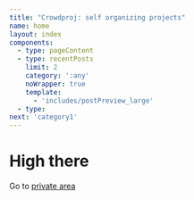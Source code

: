 ```yaml
---
title: "Crowdproj: self organizing projects"
name: home
layout: index
components:
  - type: pageContent
  - type: recentPosts
    limit: 2
    category: ':any'
    noWrapper: true
    template:
      - 'includes/postPreview_large'
  - type: 
next: 'category1'
---
```


# High there

Go to [private area](/pra)
